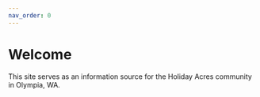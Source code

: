 ```yaml
---
nav_order: 0
---
```


# Welcome

This site serves as an information source for the Holiday Acres community in Olympia, WA.
